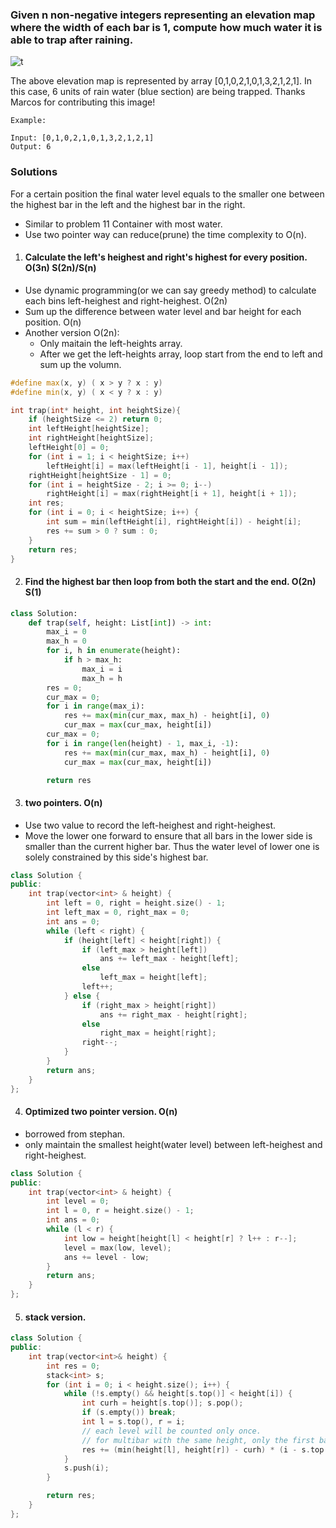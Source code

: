 ### Given n non-negative integers representing an elevation map where the width of each bar is 1, compute how much water it is able to trap after raining.

![t](https://assets.leetcode.com/uploads/2018/10/22/rainwatertrap.png)

The above elevation map is represented by array [0,1,0,2,1,0,1,3,2,1,2,1]. In this case, 6 units of rain water (blue section) are being trapped. Thanks Marcos for contributing this image!

```
Example:

Input: [0,1,0,2,1,0,1,3,2,1,2,1]
Output: 6
```

### Solutions

For a certain position the final water level equals to the smaller one between the highest bar in the left and the highest bar in the right.

- Similar to problem 11 Container with most water.
- Use two pointer way can reduce(prune) the time complexity to O(n).

1. #### Calculate the left's heighest and right's highest for every position. O(3n) S(2n)/S(n)

- Use dynamic programming(or we can say greedy method) to calculate each bins left-heighest and right-heighest. O(2n)
- Sum up the difference between water level and bar height for each position. O(n)
- Another version O(2n):
    - Only maitain the left-heights array.
    - After we get the left-heights array, loop start from the end to left and sum up the volumn.

```cpp
#define max(x, y) ( x > y ? x : y)
#define min(x, y) ( x < y ? x : y)

int trap(int* height, int heightSize){
    if (heightSize <= 2) return 0;
    int leftHeight[heightSize];
    int rightHeight[heightSize];
    leftHeight[0] = 0;
    for (int i = 1; i < heightSize; i++)
        leftHeight[i] = max(leftHeight[i - 1], height[i - 1]);
    rightHeight[heightSize - 1] = 0;
    for (int i = heightSize - 2; i >= 0; i--)
        rightHeight[i] = max(rightHeight[i + 1], height[i + 1]);
    int res;
    for (int i = 0; i < heightSize; i++) {
        int sum = min(leftHeight[i], rightHeight[i]) - height[i];
        res += sum > 0 ? sum : 0;
    }
    return res;
}
```

2. #### Find the highest bar then loop from both the start and the end. O(2n) S(1)

```python
class Solution:
    def trap(self, height: List[int]) -> int:
        max_i = 0
        max_h = 0
        for i, h in enumerate(height):
            if h > max_h:
                max_i = i
                max_h = h
        res = 0;
        cur_max = 0;
        for i in range(max_i):
            res += max(min(cur_max, max_h) - height[i], 0)
            cur_max = max(cur_max, height[i])
        cur_max = 0;
        for i in range(len(height) - 1, max_i, -1):
            res += max(min(cur_max, max_h) - height[i], 0)
            cur_max = max(cur_max, height[i])

        return res
```

3. #### two pointers. O(n)

- Use two value to record the left-heighest and right-heighest. 
- Move the lower one forward to ensure that all bars in the lower side is smaller than the current higher bar. Thus the water level of lower one is solely constrained by this side's highest bar.

```cpp
class Solution {
public:
    int trap(vector<int> & height) {
        int left = 0, right = height.size() - 1;
        int left_max = 0, right_max = 0;
        int ans = 0;
        while (left < right) {
            if (height[left] < height[right]) {
                if (left_max > height[left])
                    ans += left_max - height[left];
                else
                    left_max = height[left];
                left++;
            } else {
                if (right_max > height[right])
                    ans += right_max - height[right];
                else
                    right_max = height[right];
                right--;
            }
        }
        return ans;
    }
};
```

4. #### Optimized two pointer version. O(n)

- borrowed from stephan.
- only maintain the smallest height(water level) between left-heighest and right-heighest.

```cpp
class Solution {
public:
    int trap(vector<int> & height) {
        int level = 0;
        int l = 0, r = height.size() - 1;
        int ans = 0;
        while (l < r) {
            int low = height[height[l] < height[r] ? l++ : r--];
            level = max(low, level);
            ans += level - low;
        }
        return ans;
    }
};
```

5. #### stack version.


```cpp
class Solution {
public:
    int trap(vector<int>& height) {
        int res = 0;
        stack<int> s;
        for (int i = 0; i < height.size(); i++) {
            while (!s.empty() && height[s.top()] < height[i]) {
                int curh = height[s.top()]; s.pop();
                if (s.empty()) break;
                int l = s.top(), r = i;
                // each level will be counted only once.
                // for multibar with the same height, only the first bar will acounts(others as 0 diff).
                res += (min(height[l], height[r]) - curh) * (i - s.top() - 1);
            }
            s.push(i);
        }

        return res;
    }
};
```
